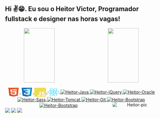 ## Hi ✌️😁. Eu sou o Heitor Victor, Programador fullstack e designer nas horas vagas!
<div style="display: inline_block">
  <a href="https://github.com/HeitorS" style="text-align: center;display: flex;align-items: center;">
  <img height="180em" width="45%" src="https://github-readme-stats.vercel.app/api?username=HeitorS&show_icons=true&theme=tokyonight&include_all_commits=true&count_private=true" style="margin-right: 10%;"/>
  <img height="180em" width="45%" src="https://github-readme-stats.vercel.app/api/top-langs/?username=HeitorS&layout=compact&theme=tokyonight"/>
</div>
<div style="display: inline_block"><br>
  <img align="center" alt="Heitor-HTML" height="30" width="40" src="https://raw.githubusercontent.com/devicons/devicon/master/icons/html5/html5-original.svg">
  <img align="center" alt="Heitor-CSS" height="30" width="40" src="https://raw.githubusercontent.com/devicons/devicon/master/icons/css3/css3-original.svg">
  <img align="center" alt="Heitor-Js" height="30" width="40" src="https://raw.githubusercontent.com/devicons/devicon/master/icons/javascript/javascript-plain.svg">
  <img align="center" alt="Heitor-React" height="30" width="40" src="https://raw.githubusercontent.com/devicons/devicon/master/icons/react/react-original.svg">
  <img align="center" alt="Heitor-Java" height="30" width="40" src="https://cdn.jsdelivr.net/gh/devicons/devicon/icons/java/java-original.svg" />
  <img align="center" alt="Heitor-jQuery" height="30" width="40" src="https://cdn.jsdelivr.net/gh/devicons/devicon/icons/jquery/jquery-original.svg" />
  <img align="center" alt="Heitor-Oracle" height="30" width="40" src="https://cdn.jsdelivr.net/gh/devicons/devicon/icons/oracle/oracle-original.svg" />
  <img align="center" alt="Heitor-Sass" height="30" width="40" src="https://cdn.jsdelivr.net/gh/devicons/devicon/icons/sass/sass-original.svg" />
  <img align="center" alt="Heitor-Tomcat" height="30" width="40" src="https://cdn.jsdelivr.net/gh/devicons/devicon/icons/tomcat/tomcat-original.svg" />
  <img align="center" alt="Heitor-Git" height="30" width="40" src="https://cdn.jsdelivr.net/gh/devicons/devicon/icons/git/git-original.svg" />
  <img align="center" alt="Heitor-Bootstrap" height="30" width="40" src="https://cdn.jsdelivr.net/gh/devicons/devicon/icons/bootstrap/bootstrap-original.svg" />
  <img align="center" alt="Heitor-Bootstrap" height="30" width="40" src="https://cdn.jsdelivr.net/gh/devicons/devicon/icons/azure/azure-original.svg" />
  <img align="right" alt="Heitor-pic" width="150" style="border-radius:50px;" src="https://cdn.discordapp.com/attachments/767777959184302082/970185304336138250/unknown.png">
</div>
  
  ##
 
<div> 
  <a href="https://www.instagram.com/heitorvv/" target="_blank"><img src="https://img.shields.io/badge/-Instagram-%23E4405F?style=for-the-badge&logo=instagram&logoColor=white" target="_blank"></a>
 	<a href = "mailto:heitor.victor1996@gmail.com"><img src="https://img.shields.io/badge/-Gmail-%23333?style=for-the-badge&logo=gmail&logoColor=white" target="_blank"></a>
  <a href="https://www.linkedin.com/in/heitor-victor-683904115" target="_blank"><img src="https://img.shields.io/badge/-LinkedIn-%230077B5?style=for-the-badge&logo=linkedin&logoColor=white" target="_blank"></a> 
</div>
